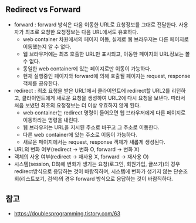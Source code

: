 ## Redirect vs Forward
- forward : forward 방식은 다음 이동한 URL로 요청정보를 그대로 전달한다. 사용자가 최초로 요청한 요청정보는 다음 URL에서도 유효하다.
  <ul>
    <li>web container 차원에서의 페이지 이동, 실제로 웹 브라우저는 다른 페이지로 이동했는지 알 수 없다.</li>
    <li>웹 브라우저에는 최초 호출한 URL만 표시되고, 이동한 페이지의 URL정보는 볼 수 없다.</li>
    <li>동일한 web container에 있는 페이지로만 이동이 가능하다.</li>
    <li>현재 실행중인 페이지와 forward에 의해 호출될 페이지는 request, response 객체를 공유한다.</li>
  </ul>
- redirect : 최초 요청을 받은 URL1에서 클라이언트에 redirect할 URL2를 리턴하고, 클라이언트에게 새로운 요청을 생성하여 URL2에 다시 요청을 보낸다. 따라서 처음 보냈던 최초의 요청정보는 더 이상 유효하지 않게 된다.
  <ul>
    <li>web container는 redirect 명령이 들어오면 웹 브라우저에게 다른 페이지로 이동하라는 명령을 내린다.</li>
    <li>웹 브라우저는 URL을 지시된 주소로 바꾸고 그 주소로 이동한다.</li>
    <li>다른 web container에 있는 주소로 이동이 가능하다.</li>
    <li>새로운 페이지에서는 request, response 객체가 새롭게 생성된다.</li>
  </ul>
- URL의 변화 여부(redirect -> 변화 O, forward -> 변화 X)
- 객체의 사용 여부(redirect -> 재사용 X, forward -> 재사용 O)
- 시스템(session, DB)에 변화가 생기는 요청(로그인, 회원가입, 글쓰기)의 경우 redirect방식으로 응답하는 것이 바람직하며, 시스템에 변화가 생기지 않는 단순조회(리스트보기, 검색)의 경우 forward 방식으로 응답하는 것이 바람직하다.

## 참고
- https://doublesprogramming.tistory.com/63
